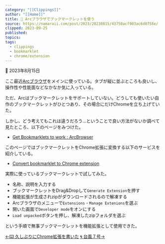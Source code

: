 ```yaml
---
category: "[[Clippings]]"
author: "[[Home]]"
title: 🔖 Arcブラウザでブックマークレットを使う
source: https://namaraii.com/post/2023/20230815/43750acf903ac6d0758e/
clipped: 2023-09-25
published: 
topics: 
tags:
  - clippings
  - bookmarklet
  - chrome/extension
---
```


📅 2023年8月15日

ここ最近[Arcブラウザ](https://arc.net/)をメインに使っている。タブが縦に並ぶところも良いし、操作性や性能面などなかなか気に入っている。

ただ、Arcはブックマークレットをサポートしていない。どうしても使いたい自作のブックマークレットがひとつあり、その場合にだけChromeを立ち上げていた。

しかし、どう考えてもこれは違うだろう…ということで良い方法がないか調べて見たところ、以下のページをみつけた。

-   [Get Bookmarklets to work : ArcBrowser](https://www.reddit.com/r/ArcBrowser/comments/118ggqt/get_bookmarklets_to_work/)

このページではブックマークレットをChrome拡張に変換する以下のサービスを紹介している。

-   [Convert bookmarklet to Chrome extension](https://sandbox.self.li/bookmarklet-to-extension/)

実際に使っているブックマークレットで試してみた。

-   名称、説明を入力する
-   ブックマークレットをDrag&Dropして`Generate Extension`を押す
-   機能拡張が生成されzipがダウンロードされるので解凍する
-   Arcブラウザのメニューで`Extensions` - `Manage Extenions`を選ぶ
-   開いた画面で`Developer mode`をオンにする
-   `Load unpacked`ボタンを押し、解凍したzipフォルダを選ぶ

という手順で無事ブックマークレットを機能拡張として使用できた。

[←⌨️ 久しぶりにChrome拡張を書いた](https://namaraii.com/post/2023/20230816/ffc8c4cc789f42e81824/) [🌀 台風７号→](https://namaraii.com/post/2023/20230814/8fa23ea47e08c2109412/)